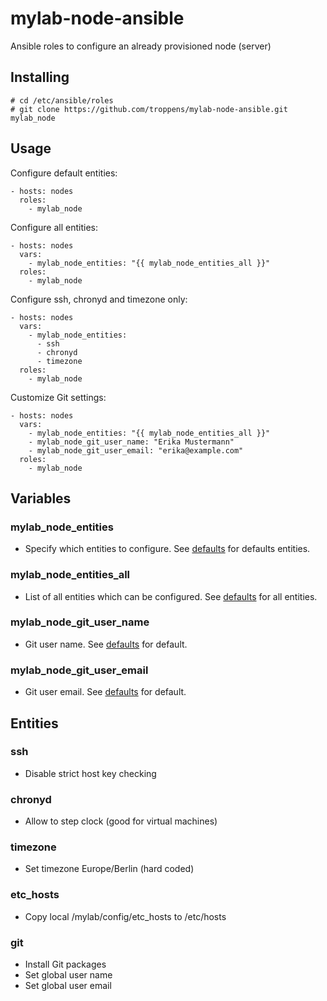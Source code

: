 # mylab-node-ansible
Ansible roles to configure an already provisioned node (server)


## Installing

```
# cd /etc/ansible/roles
# git clone https://github.com/troppens/mylab-node-ansible.git mylab_node
```


## Usage

Configure default entities:
```
- hosts: nodes
  roles:
    - mylab_node
```

Configure all entities:
```
- hosts: nodes
  vars:
    - mylab_node_entities: "{{ mylab_node_entities_all }}"
  roles:
    - mylab_node
```

Configure ssh, chronyd and timezone only:
```
- hosts: nodes
  vars:
    - mylab_node_entities:
      - ssh
      - chronyd
      - timezone
  roles:
    - mylab_node
```

Customize Git settings:
```
- hosts: nodes
  vars:
    - mylab_node_entities: "{{ mylab_node_entities_all }}"
    - mylab_node_git_user_name: "Erika Mustermann"
    - mylab_node_git_user_email: "erika@example.com"
  roles:
    - mylab_node
```


## Variables

### mylab_node_entities
* Specify which entities to configure. See [defaults](defaults/main.yml) for defaults entities.

### mylab_node_entities_all
* List of all entities which can be configured. See [defaults](defaults/main.yml) for all entities. 

### mylab_node_git_user_name
* Git user name. See [defaults](defaults/main.yml) for default.

### mylab_node_git_user_email
* Git user email. See [defaults](defaults/main.yml) for default.


## Entities

### ssh
* Disable strict host key checking

### chronyd
* Allow to step clock (good for virtual machines)

### timezone
* Set timezone Europe/Berlin (hard coded)

### etc_hosts
* Copy local /mylab/config/etc_hosts to /etc/hosts

### git
* Install Git packages
* Set global user name
* Set global user email
